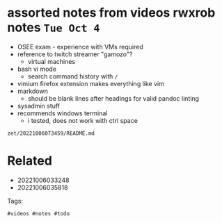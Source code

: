 # assorted notes from videos rwxrob notes `Tue Oct 4`

- OSEE exam - experience with VMs required
- reference to twitch streamer "gamozo"?
  - virtual machines
- bash vi mode
  - search command history with `/`
- vimium firefox extension makes everything like vim
- markdown
  - should be blank lines after headings for valid pandoc linting
- sysadmin stuff
- recommends windows terminal
  - i tested, does not work with ctrl space

` zet/20221006073459/README.md `

# Related

- 20221006033248
- 20221006035818

Tags:

    #videos #notes #todo 
